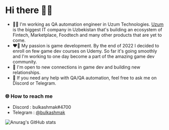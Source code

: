 # Hi there 😶‍🌫️

- 👨‍💻 I'm working as QA automation engineer in Uzum Technologies. [Uzum](https://uzum.com/) is the biggest IT company in Uzbekistan that's building an ecosystem of Fintech, Marketplace, Foodtech and many other products that are yet to come.
- ❤️‍🔥 My passion is game development. By the end of 2022 I decided to enroll on few game dev courses on Udemy. So far it's going smoothly and I'm working to one day become a part of the amazing game dev community.
- 🤝 I'm open to new connections in game dev and building new relationships.
- 👻 If you need any help with QA/QA automation, feel free to ask me on Discord or Telegram.
### 🌐 How to reach me
- Discord  : bulkashmak#4700
- Telegram : [@bulkashmak](https://t.me/bulkashmak)

![Anurag's GitHub stats](https://github-readme-stats.vercel.app/api?username=bulkashmak&show_icons=true&theme=transparent)
<!--
**bulkashmak/bulkashmak** is a ✨ _special_ ✨ repository because its `README.md` (this file) appears on your GitHub profile.

Here are some ideas to get you started:

- 🔭 I’m currently working on ...
- 🌱 I’m currently learning ...
- 👯 I’m looking to collaborate on ...
- 🤔 I’m looking for help with ...
- 💬 Ask me about ...
- 📫 How to reach me: ...
- 😄 Pronouns: ...
- ⚡ Fun fact: ...
-->
